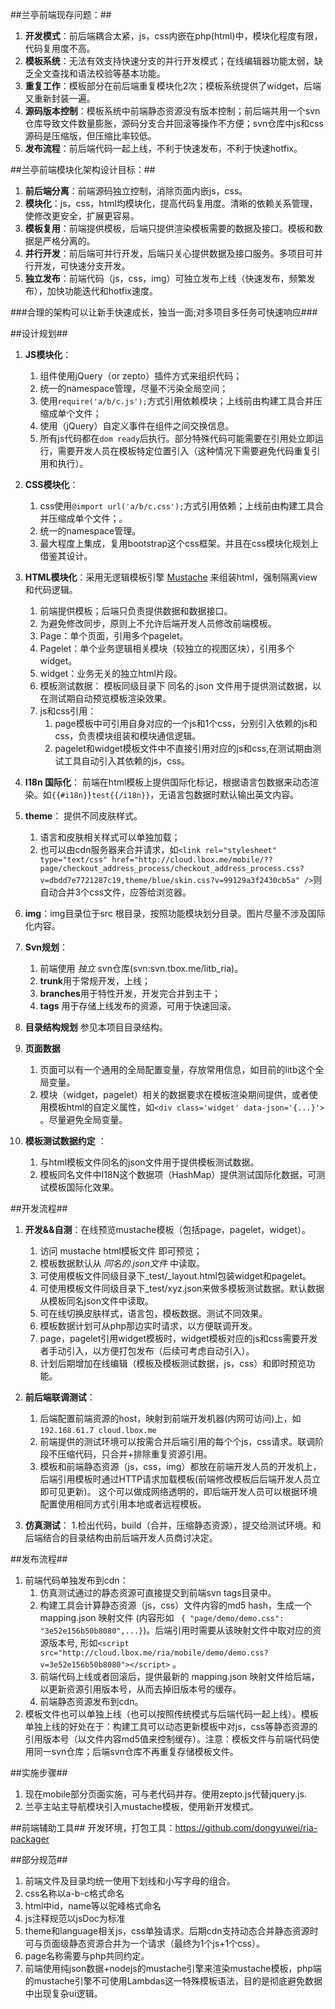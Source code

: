 ##兰亭前端现存问题：##
1. **开发模式**：前后端耦合太紧，js，css内嵌在php(html)中，模块化程度有限，代码复用度不高。
2. **模板系统**：无法有效支持快速分支的并行开发模式；在线编辑器功能太弱，缺乏全文查找和语法校验等基本功能。
3. **重复工作**：模板部分在前后端重复模块化2次；模板系统提供了widget，后端又重新封装一遍。
4. **源码版本控制**：模板系统中前端静态资源没有版本控制；前后端共用一个svn仓库导致文件数量膨胀，源码分支合并回滚等操作不方便；svn仓库中js和css源码是压缩版，但压缩比率较低。
5. **发布流程**：前后端代码一起上线，不利于快速发布，不利于快速hotfix。

##兰亭前端模块化架构设计目标：##
1. **前后端分离**：前端源码独立控制，消除页面内嵌js，css。
2. **模块化**：js，css，html均模块化，提高代码复用度。清晰的依赖关系管理，使修改更安全，扩展更容易。
3. **模板复用**：前端提供模板，后端只提供渲染模板需要的数据及接口。模板和数据是严格分离的。
4. **并行开发**：前后端可并行开发，后端只关心提供数据及接口服务。多项目可并行开发，可快速分支开发。
5. **独立发布**：前端代码（js，css，img）可独立发布上线（快速发布，频繁发布），加快功能迭代和hotfix速度。

###合理的架构可以让新手快速成长，独当一面;对多项目多任务可快速响应###

##设计规划##
1. **JS模块化**：
 	1. 组件使用jQuery（or zepto）插件方式来组织代码；
	2. 统一的namespace管理，尽量不污染全局空间；
	3. 使用`require('a/b/c.js');`方式引用依赖模块；上线前由构建工具合并压缩成单个文件；
	4. 使用（jQuery）自定义事件在组件之间交换信息。
	5. 所有js代码都在`dom ready`后执行。部分特殊代码可能需要在引用处立即运行，需要开发人员在模板特定位置引入（这种情况下需要避免代码重复引用和执行）。
2. **CSS模块化**：
	1. css使用`@import url('a/b/c.css');`方式引用依赖；上线前由构建工具合并压缩成单个文件；。
	2. 统一的namespace管理。
	3. 最大程度上集成，复用bootstrap这个css框架。并且在css模块化规划上借鉴其设计。
3. **HTML模块化**：采用无逻辑模板引擎 [Mustache](http://mustache.github.com/) 来组装html，强制隔离view和代码逻辑。
	1. 前端提供模板；后端只负责提供数据和数据接口。
	2. 为避免修改同步，原则上不允许后端开发人员修改前端模板。
	3. Page：单个页面，引用多个pagelet。
	4. Pagelet：单个业务逻辑相关模块（较独立的视图区块），引用多个widget。
	5. widget：业务无关的独立html片段。
	6. 模板测试数据： 模板同级目录下 同名的.json 文件用于提供测试数据，以在测试期自动预览模板渲染效果。
	7. js和css引用：
		1. page模板中可引用自身对应的一个js和1个css，分别引入依赖的js和css，负责模块组装和模块通信逻辑。
		2. pagelet和widget模板文件中不直接引用对应的js和css,在测试期由测试工具自动引入其依赖的js，css。
		
4. **I18n 国际化**： 前端在html模板上提供国际化标记，根据语言包数据来动态渲染。如`{{#i18n}}test{{/i18n}}`，无语言包数据时默认输出英文内容。
5. **theme**： 提供不同皮肤样式。
	1. 语言和皮肤相关样式可以单独加载；
	2. 也可以由cdn服务器来合并请求，如`<link rel="stylesheet" type="text/css" href="http://cloud.lbox.me/mobile/??page/checkout_address_process/checkout_address_process.css?v=dbdd7e7721287c19,theme/blue/skin.css?v=99129a3f2430cb5a" />`则自动合并3个css文件，应答给浏览器。
6. **img**：img目录位于src 根目录，按照功能模块划分目录。图片尽量不涉及国际化内容。
7. **Svn规划**：
	1. 前端使用 *独立* svn仓库(svn:svn.tbox.me/litb_ria)。
	2. **trunk**用于常规开发，上线；
	3. **branches**用于特性开发，开发完合并到主干；
	4. **tags** 用于存储上线发布的资源，可用于快速回滚。
8. **目录结构规划** 参见本项目目录结构。
9. **页面数据**
	1. 页面可以有一个通用的全局配置变量，存放常用信息，如目前的litb这个全局变量。
	2. 模块（widget，pagelet）相关的数据要求在模板渲染期间提供，或者使用模板html的自定义属性，如`<div class='widget' data-json='{...}'>` 。尽量避免全局变量。
10. **模板测试数据约定** ：
	1. 与html模板文件同名的json文件用于提供模板测试数据。
	2. 模板同名文件中I18N这个数据项（HashMap）提供测试国际化数据，可测试模板国际化效果。

##开发流程##
1. **开发&&自测**：在线预览mustache模板（包括page，pagelet，widget）。
	1. 访问 mustache html模板文件 即可预览；
	2. 模板数据默认从 *同名的.json文件* 中读取。
	3. 可使用模板文件同级目录下_test/_layout.html包装widget和pagelet。
	4. 可使用模板文件同级目录下_test/xyz.json来做多模板测试数据。默认数据从模板同名json文件中读取。
	5. 可在线切换皮肤样式，语言包，模板数据。测试不同效果。
	6. 模板数据计划可从php那边实时请求，以方便联调开发。
	7. page，pagelet引用widget模板时，widget模板对应的js和css需要开发者手动引入，以方便打包发布（后续可考虑自动引入）。
	8. 计划后期增加在线编辑（模板及模板测试数据，js，css）和即时预览功能。
2. **前后端联调测试**：
	1. 后端配置前端资源的host，映射到前端开发机器(内网可访问)上，如 `192.168.61.7 cloud.lbox.me`
	2. 前端提供的测试环境可以按需合并后端引用的每个个js，css请求。联调阶段不压缩代码，只合并+排除重复资源引用。
	3. 模板和前端静态资源（js，css，img）都放在前端开发人员的开发机上，后端引用模板时通过HTTP请求加载模板(前端修改模板后后端开发人员立即可见更新)。
	   这个可以做成网络透明的，即后端开发人员可以根据环境配置使用相同方式引用本地或者远程模板。

3. **仿真测试**：
	1.检出代码，build（合并，压缩静态资源），提交给测试环境。和后端结合的目录结构由前后端开发人员商讨决定。

##发布流程##
1. 前端代码单独发布到cdn：
	1. 仿真测试通过的静态资源可直接提交到前端svn tags目录中。
	2. 构建工具会计算静态资源（js，css）文件内容的md5 hash，生成一个mapping.json 映射文件 (内容形如 ` { "page/demo/demo.css": "3e52e156b50b8080",...}`)。后端引用时需要从该映射文件中取对应的资源版本号,
	形如`<script src="http://cloud.lbox.me/ria/mobile/demo/demo.css?v=3e52e156b50b8080"></script>` 。
	3. 前端代码上线或者回滚后，提供最新的 mapping.json 映射文件给后端，以更新资源引用版本号，从而去掉旧版本号的缓存。
	4. 前端静态资源发布到cdn。
2. 模板文件也可以单独上线（也可以按照传统模式与后端代码一起上线）。模板单独上线的好处在于：构建工具可以动态更新模板中对js，css等静态资源的引用版本号（以文件内容md5值来控制缓存）。注意：模板文件与前端代码使用同一svn仓库；后端svn仓库不再重复存储模板文件。


##实施步骤##
1. 现在mobile部分页面实施，可与老代码并存。使用zepto.js代替jquery.js.
2. 兰亭主站主导航模块引入mustache模板，使用新开发模式。

##前端辅助工具##
开发环境，打包工具：https://github.com/dongyuwei/ria-packager

##部分规范##
1. 前端文件及目录均统一使用下划线和小写字母的组合。
2. css名称以a-b-c格式命名
3. html中id，name等以驼峰格式命名
4. js注释规范以jsDoc为标准
5. theme和language相关js，css单独请求。后期cdn支持动态合并静态资源时可与页面级静态资源合并为一个请求（最终为1个js+1个css）。
6. page名称需要与php共同约定。
7. 前端使用纯json数据+nodejs的mustache引擎来渲染mustache模板，php端的mustache引擎不可使用Lambdas这一特殊模板语法，目的是彻底避免数据中出现复杂ui逻辑。




